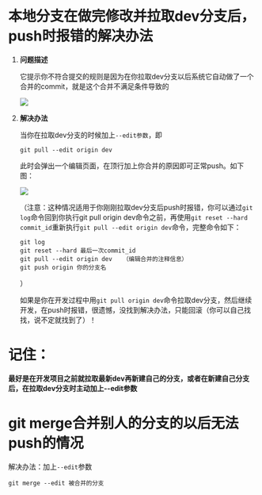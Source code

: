 # 本地分支在做完修改并拉取dev分支后，push时报错的解决办法

1. **问题描述**
   
   它提示你不符合提交的规则是因为在你拉取dev分支以后系统它自动做了一个合并的commit，就是这个合并不满足条件导致的
   
   ![](/Users/jared/Library/Application%20Support/marktext/images/2021-12-07-16-11-18-image.png)

2. **解决办法**
   
   当你在拉取dev分支的时候加上`--edit参数`，即
   
   `git pull --edit origin dev`
   
   此时会弹出一个编辑页面，在顶行加上你合并的原因即可正常push。如下图：
   
   ![](/Users/jared/Library/Application%20Support/marktext/images/2021-12-08-10-31-55-image.png)
   
   （注意：这种情况适用于你刚刚拉取dev分支后push时报错，你可以通过`git log`命令回到你执行git pull origin dev命令之前，再使用`git reset --hard commit_id`重新执行`git pull --edit origin dev`命令，完整命令如下：
   
   ```git
   git log
   git reset --hard 最后一次commit_id
   git pull --edit origin dev   （编辑合并的注释信息）
   git push origin 你的分支名
   ```
   
   ）
   
   如果是你在开发过程中用`git pull origin dev`命令拉取dev分支，然后继续开发，在push时报错，很遗憾，没找到解决办法，只能回滚（你可以自己找找，说不定就找到了）！

# 记住：

**最好是在开发项目之前就拉取最新dev再新建自己的分支，或者在新建自己分支后，在拉取dev分支时主动加上--edit参数**

# git merge合并别人的分支的以后无法push的情况

解决办法：加上`--edit`参数

`git merge --edit 被合并的分支`
